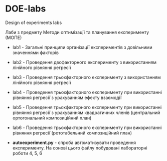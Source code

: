 # DOE-labs

Design of experiments labs

Лаби з предмету Методи оптимізації та планування експерименту (МОПЕ)

- lab1 - Загальні принципи організації експериментів з довільними значеннями факторів
- lab2 - Проведення двофакторного експерименту з використанням лінійного рівняння регресії
- lab3 - Проведення трьохфакторного експерименту з використанням лінійного рівняння регресії
- lab4 - Проведення трьохфакторного експерименту при використанні рівняння регресії з урахуванням ефекту взаємодії
- lab5 - Проведення трьохфакторного експерименту при використанні рівняння регресії з урахуванням квадратичних членів
(центральний ортогональний композиційний план)
- lab6 - Проведення трьохфакторного експерименту при використанні рівняння регресії (рототабельний композиційний план)

- **autoexperiment.py** - спроба автоматизувати проведення експерименту. На сонові цього файлу побудовані лабораторні роботи 4, 5, 6
